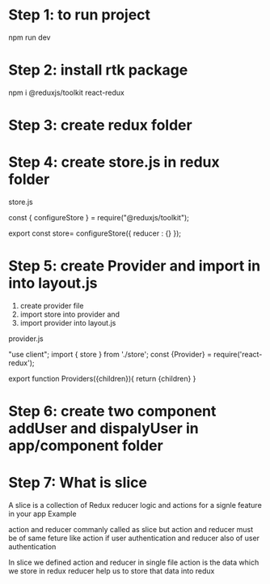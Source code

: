 # Step 1:  to run project 
npm run dev

# Step 2:  install rtk package

npm i @reduxjs/toolkit react-redux

# Step 3: create  redux folder
# Step 4: create store.js in redux folder

store.js

const { configureStore } = require("@reduxjs/toolkit");

export const store= configureStore({
    reducer : {}
});


# Step 5: create Provider and import in into layout.js
1. create provider file 
2. import store into provider and
3. import provider into layout.js

provider.js 

"use client";
import { store } from './store';
const {Provider} = require('react-redux');

export function Providers({children}){
    return <Provider store={store}>{children}</Provider>
}

# Step 6: create two component addUser and dispalyUser in app/component folder
# Step 7: What is slice 
A slice is a collection of Redux reducer logic and actions for a signle feature in your app
Example

action and reducer commanly called as slice but action and reducer must be of same feture 
like action if user authentication and reducer also of user authentication


In slice we defined action and reducer in single file
action is the data which we store in redux
reducer help us to store that data into redux


